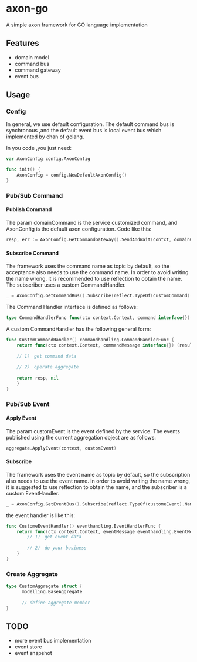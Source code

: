 # axon-go
A simple axon framework for GO language implementation

## Features
* domain model
* command bus
* command gateway
* event bus

## Usage
### Config
In general, we use default configuration. The default command bus is synchronous
,and the default event bus is local event bus which implemented by chan of golang.

In you code ,you just need:
```go
var AxonConfig config.AxonConfig

func init() {
	AxonConfig = config.NewDefaultAxonConfig()
}
```
### Pub/Sub Command
#### Publish Command
The param domainCommand is the service customized command, and AxonConfig is the default axon configuration. 
Code like this:
```go
resp, err := AxonConfig.GetCommandGateway().SendAndWait(contxt, domainCommand)
```
#### Subscribe Command
The framework uses the command name as topic by default, so the acceptance also needs to use the command name. 
In order to avoid writing the name wrong, it is recommended to use reflection to obtain the name.
The subscriber uses a custom CommandHandler.
```go
_ = AxonConfig.GetCommandBus().Subscribe(reflect.TypeOf(customCommand).Name(), CustomCommandHandler())
```
The Command Handler interface is defined as follows:
```go
type CommandHandlerFunc func(ctx context.Context, command interface{}) (resp interface{}, err error)
```
A custom CommandHandler has the following general form:
```go
func CustomCommandHandler() commandhandling.CommandHandlerFunc {
    return func(ctx context.Context, commandMessage interface{}) (result interface{}, err error) {
    
    // 1） get command data
    
    // 2） operate aggregate	
    
    return resp, nil
    }
}
```

### Pub/Sub Event
#### Apply Event
The param customEvent is the event defined by the service. The events published using the current aggregation object are as follows:
```go
aggregate.ApplyEvent(context, customEvent)
```
#### Subscribe
The framework uses the event name as topic by default, so the subscription also needs to use the event name. 
In order to avoid writing the name wrong, it is suggested to use reflection to obtain the name, and the subscriber is a custom EventHandler.
```go
_ = AxonConfig.GetEventBus().Subscribe(reflect.TypeOf(customeEvent).Name(), customeEventHandler)
```
the event handler is like this:
```go
func CustomeEventHandler() eventhandling.EventHandlerFunc {
	return func(ctx context.Context, eventMessage eventhandling.EventMessage) { 
		// 1） get event data
        
        // 2） do your business	
	}
}
```

### Create Aggregate
```go
type CustomAggregate struct {
	  modelling.BaseAggregate
	  
	  // define aggregate member
}
```

## TODO
* more event bus implementation
* event store
* event snapshot